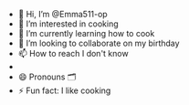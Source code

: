- 👋 Hi, I’m @Emma511-op
- 👀 I’m interested in cooking 
- 🌱 I’m currently learning how to cook 
- 💞️ I’m looking to collaborate on my birthday 
- 📫 How to reach I don't know
- 
- 😄 Pronouns 🗂️
- ⚡ Fun fact: I like cooking 

<!---
Emma511-op/Emma511-op is a ✨ special ✨ repository because its `README.md` (this file) appears on your GitHub profile.
You can click the Preview link to take a look at your changes.
--->
